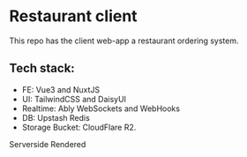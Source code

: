 # Restaurant client

This repo has the client web-app a restaurant ordering system.

## Tech stack:
+ FE: Vue3 and NuxtJS
+ UI: TailwindCSS and DaisyUI
+ Realtime: Ably WebSockets and WebHooks
+ DB: Upstash Redis
+ Storage Bucket: CloudFlare R2.

Serverside Rendered
